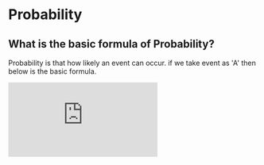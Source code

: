 
# Probability

## What is the basic formula of Probability?

Probability is that how likely an event can occur. if we take event as 'A' then below is the basic formula.

![Probability Formula](https://latex.codecogs.com/gif.latex?P%28A%29%3D%5Cfrac%7B%5Ctext%7BNumber%20of%20ways%20it%20can%20happen%7D%7D%7B%5Ctext%7BTotal%20number%20of%20outcomes%7D%7D)

